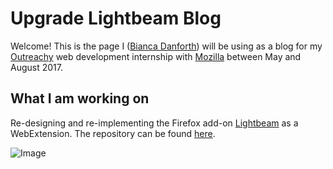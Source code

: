 # Upgrade Lightbeam Blog

Welcome! This is the page I ([Bianca Danforth](http://biancadanforth.com)) will be using as a blog for my [Outreachy](https://www.gnome.org/outreachy/) web development internship with [Mozilla](http://mozilla.org) between May and August 2017.

## What I am working on

Re-designing and re-implementing the Firefox add-on [Lightbeam](https://addons.mozilla.org/en-US/firefox/addon/lightbeam/) as a WebExtension. The repository can be found [here](https://github.com/pauljt/lightbeam-we).

![Image](http://biancadanforth.com/images/lightbeam-gather-information.png)